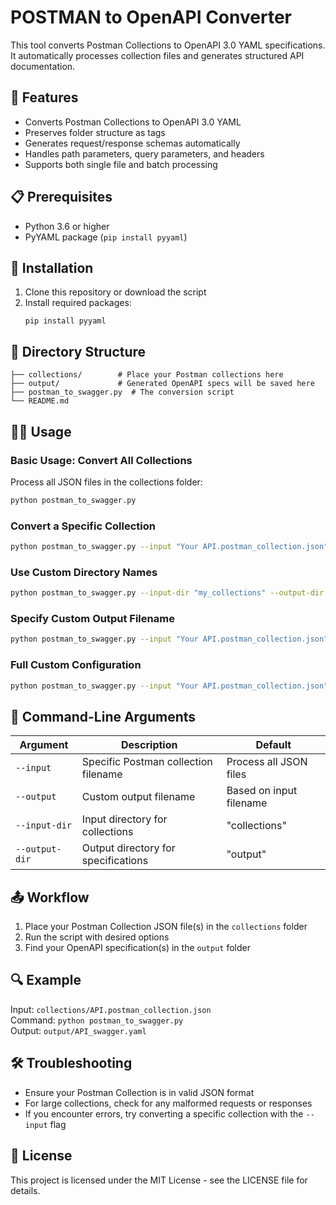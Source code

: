 # POSTMAN to OpenAPI Converter

This tool converts Postman Collections to OpenAPI 3.0 YAML specifications. It automatically processes collection files and generates structured API documentation.

## 🚀 Features

- Converts Postman Collections to OpenAPI 3.0 YAML
- Preserves folder structure as tags
- Generates request/response schemas automatically
- Handles path parameters, query parameters, and headers
- Supports both single file and batch processing

## 📋 Prerequisites

- Python 3.6 or higher
- PyYAML package (`pip install pyyaml`)

## 🔧 Installation

1. Clone this repository or download the script
2. Install required packages:
   ```
   pip install pyyaml
   ```

## 📁 Directory Structure

```
├── collections/        # Place your Postman collections here
├── output/             # Generated OpenAPI specs will be saved here
├── postman_to_swagger.py  # The conversion script
└── README.md
```

## 🏃‍♂️ Usage

### Basic Usage: Convert All Collections

Process all JSON files in the collections folder:

```bash
python postman_to_swagger.py
```

### Convert a Specific Collection

```bash
python postman_to_swagger.py --input "Your API.postman_collection.json"
```

### Use Custom Directory Names

```bash
python postman_to_swagger.py --input-dir "my_collections" --output-dir "specs"
```

### Specify Custom Output Filename

```bash
python postman_to_swagger.py --input "Your API.postman_collection.json" --output "custom_name.yaml"
```

### Full Custom Configuration

```bash
python postman_to_swagger.py --input "Your API.postman_collection.json" --output "custom_name.yaml" --input-dir "api_files" --output-dir "yaml_files"
```

## 📝 Command-Line Arguments

| Argument | Description | Default |
|----------|-------------|---------|
| `--input` | Specific Postman collection filename | Process all JSON files |
| `--output` | Custom output filename | Based on input filename |
| `--input-dir` | Input directory for collections | "collections" |
| `--output-dir` | Output directory for specifications | "output" |

## 📤 Workflow

1. Place your Postman Collection JSON file(s) in the `collections` folder
2. Run the script with desired options
3. Find your OpenAPI specification(s) in the `output` folder

## 🔍 Example

Input: `collections/API.postman_collection.json`  
Command: `python postman_to_swagger.py`  
Output: `output/API_swagger.yaml`

## 🛠️ Troubleshooting

- Ensure your Postman Collection is in valid JSON format
- For large collections, check for any malformed requests or responses
- If you encounter errors, try converting a specific collection with the `--input` flag

## 📜 License

This project is licensed under the MIT License - see the LICENSE file for details.